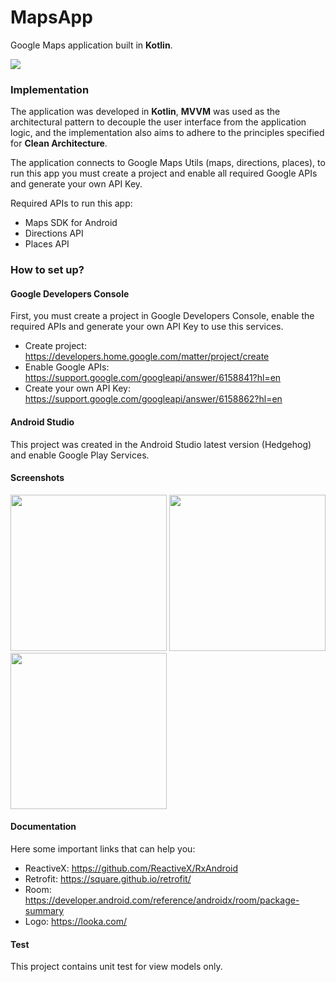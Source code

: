 # MapsApp

Google Maps application built in **Kotlin**.

![](https://camo.githubusercontent.com/5f8e3380acd174df4d50a0a775642065ba60f00c49dfbd5a496882705dfd98d7/68747470733a2f2f696d672e736869656c64732e696f2f62616467652f2d4b6f746c696e2d3030393564353f7374796c653d666f722d7468652d6261646765266c6f676f3d6b6f746c696e266c6f676f436f6c6f723d666666)

### Implementation

The application was developed in **Kotlin**, **MVVM** was used as the architectural pattern to decouple the user interface from the application logic, and the implementation also aims to adhere to the principles specified for **Clean Architecture**.

The application connects to Google Maps Utils (maps, directions, places), to run this app you must create a project and enable all required Google APIs and generate your own API Key.

Required APIs to run this app:

- Maps SDK for Android
- Directions API
- Places API

### How to set up?

#### Google Developers Console

First, you must create a project in Google Developers Console, enable the required APIs and generate your own API Key to use this services.

- Create project: https://developers.home.google.com/matter/project/create
- Enable Google APIs: https://support.google.com/googleapi/answer/6158841?hl=en
- Create your own API Key: https://support.google.com/googleapi/answer/6158862?hl=en

#### Android Studio

This project was created in the Android Studio latest version (Hedgehog) and enable Google Play Services.

#### Screenshots

<img src="https://github.com/hajc1294/KotlinMapsApp/assets/61942641/be78c23c-bbd3-4a35-89e6-ee9fb747d39f" width="250">   <img src="https://github.com/hajc1294/KotlinMapsApp/assets/61942641/0a5a67e2-3684-49a1-908b-91c860c31077" width="250">   <img src="https://github.com/hajc1294/KotlinMapsApp/assets/61942641/f257f7db-5537-4cd0-9299-ad7ead784264" width="250">

#### Documentation

Here some important links that can help you:

- ReactiveX: https://github.com/ReactiveX/RxAndroid
- Retrofit: https://square.github.io/retrofit/
- Room: https://developer.android.com/reference/androidx/room/package-summary
- Logo: https://looka.com/

#### Test

This project contains unit test for view models only.
